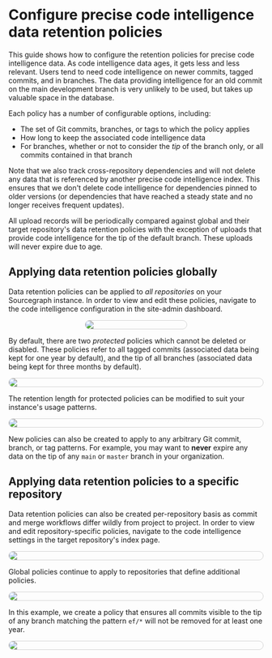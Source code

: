 # Configure precise code intelligence data retention policies

This guide shows how to configure the retention policies for precise code intelligence data. As code intelligence data ages, it gets less and less relevant. Users tend to need code intelligence on newer commits, tagged commits, and in branches. The data providing intelligence for an old commit on the main development branch is very unlikely to be used, but takes up valuable space in the database.

Each policy has a number of configurable options, including:

- The set of Git commits, branches, or tags to which the policy applies
- How long to keep the associated code intelligence data
- For branches, whether or not to consider the _tip_ of the branch only, or all commits contained in that branch

Note that we also track cross-repository dependencies and will not delete any data that is referenced by another precise code intelligence index. This ensures that we don't delete code intelligence for dependencies pinned to older versions (or dependencies that have reached a steady state and no longer receives frequent updates).

All upload records will be periodically compared against global and their target repository's data retention policies with the exception of uploads that provide code intelligence for the tip of the default branch. These uploads will never expire due to age.

<style>
img.screenshot {
  display: block;
  margin: 1em auto;
  max-width: 600px;
  margin-bottom: 0.5em;
  border: 1px solid lightgrey;
  border-radius: 10px;
}

img.screenshot.thin-screenshot {
  max-width: 200px;
}
</style>

## Applying data retention policies globally

Data retention policies can be applied to _all repositories_ on your Sourcegraph instance. In order to view and edit these policies, navigate to the code intelligence configuration in the site-admin dashboard.

<img src="https://sourcegraphstatic.com/docs/images/code-intelligence/retention-config-sidebar.png" class="screenshot thin-screenshot">

By default, there are two _protected_ policies which cannot be deleted or disabled. These policies refer to all tagged commits (associated data being kept for one year by default), and the tip of all branches (associated data being kept for three months by default). 

<img src="https://sourcegraphstatic.com/docs/images/code-intelligence/retention-config-global-list.png" class="screenshot">

The retention length for protected policies can be modified to suit your instance's usage patterns.

<img src="https://sourcegraphstatic.com/docs/images/code-intelligence/retention-config-global-detail.png" class="screenshot">

New policies can also be created to apply to any arbitrary Git commit, branch, or tag patterns. For example, you may want to **never** expire any data on the tip of any `main` or `master` branch in your organization.

## Applying data retention policies to a specific repository

Data retention policies can also be created per-repository basis as commit and merge workflows differ wildly from project to project. In order to view and edit repository-specific policies, navigate to the code intelligence settings in the target repository's index page.

<img src="https://sourcegraphstatic.com/docs/images/code-intelligence/retention-config-repo.png" class="screenshot">

Global policies continue to apply to repositories that define additional policies.

<img src="https://sourcegraphstatic.com/docs/images/code-intelligence/retention-config-repo-list.png" class="screenshot">

In this example, we create a policy that ensures all commits visible to the tip of any branch matching the pattern `ef/*` will not be removed for at least one year.

<img src="https://sourcegraphstatic.com/docs/images/code-intelligence/retention-config-repo-detail.png" class="screenshot">
